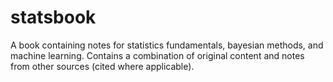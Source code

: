 # statsbook  

A book containing notes for statistics fundamentals, bayesian methods, and machine learning. Contains a combination of original content and notes from other sources (cited where applicable).
